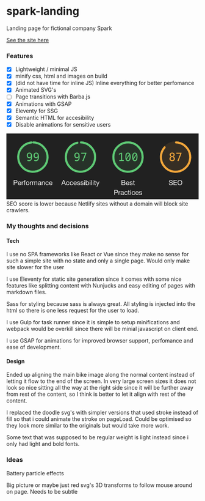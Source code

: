 # spark-landing

Landing page for fictional company Spark

[See the site here](https://nostalgic-lewin-bc81d3.netlify.app/)

### Features

- [x] Lightweight / minimal JS
- [x] minify css, html and images on build
- [x] (did not have time for inline JS) Inline everything for better perfomance
- [x] Animated SVG's
- [ ] Page transitions with Barba.js
- [x] Animations with GSAP
- [x] Eleventy for SSG
- [x] Semantic HTML for accesibility
- [x] Disable animations for sensitive users

![Lighthouse scores](/lighthouse.png)
SEO score is lower because Netlify sites without a domain will block site crawlers.

### My thoughts and decisions

#### Tech

I use no SPA frameworks like React or Vue since they make no sense for such a simple site with no state and only a single page. Would only make site slower for the user

I use Eleventy for static site generation since it comes with some nice features like splitting content with Nunjucks and easy editing of pages with markdown files.

Sass for styling because sass is always great. All styling is injected into the html so there is one less request for the user to load.

I use Gulp for task runner since it is simple to setup minifications and webpack would be overkill since there will be minial javascript on client end.

I use GSAP for animations for improved browser support, perfomance and ease of development.

#### Design

Ended up aligning the main bike image along the normal content instead of letting it flow to the end of the screen. In very large screen sizes it does not look so nice sitting all the way at the right side since it will be further away from rest of the content, so I think is better to let it align with rest of the content.

I replaced the doodle svg's with simpler versions that used stroke instead of fill so that i could animate the stroke on pageLoad. Could be optimised so they look more similar to the originals but would take more work.

Some text that was supposed to be regular weight is light instead since i only had light and bold fonts.

### Ideas

Battery particle effects

Big picture or maybe just red svg's 3D transforms to follow mouse around on page. Needs to be subtle
